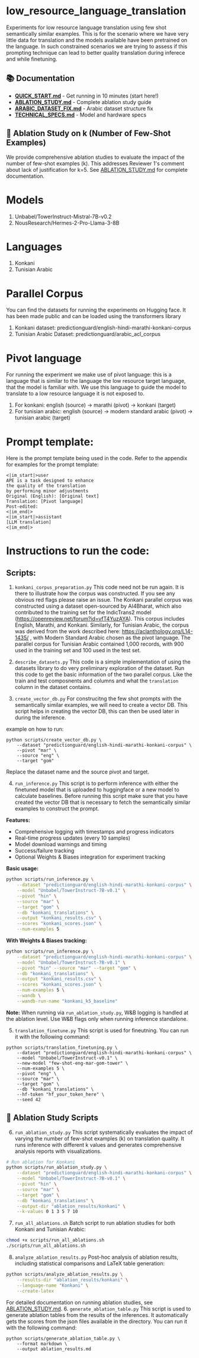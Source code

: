 


# low_resource_language_translation
Experiments for low resource language translation using few shot semantically similar examples. This is for the scenario where we have very little data for translation and the models available have been pretrained on the language. In such constrained scenarios we are trying to assess if this prompting technique can lead to better quality translation during inferece and while finetuning.

## 📚 Documentation

- **[QUICK_START.md](QUICK_START.md)** - Get running in 10 minutes (start here!)
- **[ABLATION_STUDY.md](ABLATION_STUDY.md)** - Complete ablation study guide
- **[ARABIC_DATASET_FIX.md](ARABIC_DATASET_FIX.md)** - Arabic dataset structure fix
- **[TECHNICAL_SPECS.md](TECHNICAL_SPECS.md)** - Model and hardware specs

## 🔬 Ablation Study on k (Number of Few-Shot Examples)

We provide comprehensive ablation studies to evaluate the impact of the number of few-shot examples (k). This addresses Reviewer 1's comment about lack of justification for k=5. See [ABLATION_STUDY.md](ABLATION_STUDY.md) for complete documentation. 

# Models
1. Unbabel/TowerInstruct-Mistral-7B-v0.2
2. NousResearch/Hermes-2-Pro-Llama-3-8B

# Languages 
1. Konkani
2. Tunisian Arabic

# Parallel Corpus 
You can find the datasets for running the experiments on Hugging face. It has been made public and can be loaded using the transformers library 

1. Konkani dataset: predictionguard/english-hindi-marathi-konkani-corpus
2. Tunisian Arabic Dataset: predictionguard/arabic_acl_corpus

# Pivot language
For running the experiment we make use of pivot language: this is a language that is similar to the language the low resource target language, that the model is familiar with. We use this language to guide the model to translate to a low resource language it is not exposed to. 

1. For konkani: english (source) -> marathi (pivot) -> konkani (target)
2. For tunisian arabic: english (source) -> modern standard arabic (pivot) -> tunisian arabic (target)

# Prompt template:
Here is the prompt template being used in the code. Refer to the appendix for examples for the prompt template:
```
<|im_start|>user
APE is a task designed to enhance
the quality of the translation
by performing minor adjustments
Original (English): [Original text]
Translation: [Pivot language]
Post-edited:
<|im_end|>
<|im_start|>assistant
[LLM translation]
<|im_end|>
```

# Instructions to run the code:
## Scripts:
1. `konkani_corpus_preparation.py`
This code need not be run again. It is there to illustrate how the corpus was constructed. If you see any obvious red flags please raise an issue. The Konkani parallel corpus was constructed using a dataset open-sourced by AI4Bharat, which also contributed to the training set for the IndicTrans2 model (https://openreview.net/forum?id=vfT4YuzAYA). This corpus includes English, Marathi, and Konkani.
Similarly, for Tunisian Arabic, the corpus was derived from the work described here: https://aclanthology.org/L14-1435/ , with Modern Standard Arabic chosen as the pivot language. The parallel corpus for Tunisian Arabic contained 1,000 records, with 900 used in the training set and 100 used in the test set. 

2. `describe_datasets.py`
This code is a simple implementation of using the datasets library to do very preliminary exploration of the dataset. Run this code to get the basic information of the two parallel corpus. Like the train and test composnents and columns and what the `translation` column in the dataset contains.

3. `create_vector_db.py`
For construcitng the few shot prompts with the semantically similar examples, we will need to create a vector DB. This script helps in creating the vector DB, this can then be used later in during the inference. 

example on how to run: 
```
python scripts/create_vector_db.py \
    --dataset "predictionguard/english-hindi-marathi-konkani-corpus" \
    --pivot "mar" \
    --source "eng" \
    --target "gom"
```
Replace the dataset name and the source pivot and target. 

4. `run_inference.py`
This script is to perform inference with either the finetuned model that is uploaded to huggingface or a new model to calculate baselines. Before running this script make sure that you have created the vector DB that is necessary to fetch the semantically similar examples to construct the prompt. 

**Features:**
- Comprehensive logging with timestamps and progress indicators
- Real-time progress updates (every 10 samples)
- Model download warnings and timing
- Success/failure tracking
- Optional Weights & Biases integration for experiment tracking

**Basic usage:**
```bash
python scripts/run_inference.py \
    --dataset "predictionguard/english-hindi-marathi-konkani-corpus" \
    --model "Unbabel/TowerInstruct-7B-v0.1" \
    --pivot "hin" \
    --source "mar" \
    --target "gom" \
    --db "konkani_translations" \
    --output "konkani_results.csv" \
    --scores "konkani_scores.json" \
    --num-examples 5
```

**With Weights & Biases tracking:**
```bash
python scripts/run_inference.py \
    --dataset "predictionguard/english-hindi-marathi-konkani-corpus" \
    --model "Unbabel/TowerInstruct-7B-v0.1" \
    --pivot "hin" --source "mar" --target "gom" \
    --db "konkani_translations" \
    --output "konkani_results.csv" \
    --scores "konkani_scores.json" \
    --num-examples 5 \
    --wandb \
    --wandb-run-name "konkani_k5_baseline"
```

**Note:** When running via `run_ablation_study.py`, W&B logging is handled at the ablation level. Use W&B flags only when running inference standalone. 

5. `translation_finetune.py`
This script is used for fineutning. You can run it with the following command:

```
python scripts/translation_finetuning.py \
    --dataset "predictionguard/english-hindi-marathi-konkani-corpus" \
    --model "Unbabel/TowerInstruct-v0.1" \
    --new-model "few-shot-eng-mar-gom-tower" \
    --num-examples 5 \
    --pivot "eng" \
    --source "mar" \
    --target "gom" \
    --db "konkani_translations" \
    --hf-token "hf_your_token_here" \
    --seed 42
```

## 🔬 Ablation Study Scripts

6. `run_ablation_study.py`
This script systematically evaluates the impact of varying the number of few-shot examples (k) on translation quality. It runs inference with different k values and generates comprehensive analysis reports with visualizations.

```bash
# Run ablation for Konkani
python scripts/run_ablation_study.py \
    --dataset "predictionguard/english-hindi-marathi-konkani-corpus" \
    --model "Unbabel/TowerInstruct-7B-v0.1" \
    --pivot "hin" \
    --source "mar" \
    --target "gom" \
    --db "konkani_translations" \
    --output-dir "ablation_results/konkani" \
    --k-values 0 1 3 5 7 10
```

7. `run_all_ablations.sh`
Batch script to run ablation studies for both Konkani and Tunisian Arabic:

```bash
chmod +x scripts/run_all_ablations.sh
./scripts/run_all_ablations.sh
```

8. `analyze_ablation_results.py`
Post-hoc analysis of ablation results, including statistical comparisons and LaTeX table generation:

```bash
python scripts/analyze_ablation_results.py \
    --results-dir "ablation_results/konkani" \
    --language-name "Konkani" \
    --create-latex
```

For detailed documentation on running ablation studies, see [ABLATION_STUDY.md](ABLATION_STUDY.md).
6. `generate_ablation_table.py`
This script is used to generate ablation tables from the results of the inferences. It automatically gets the scores from the json files available in the directory. You can run it with the following command:

```
python scripts/generate_ablation_table.py \
    --format markdown \
    --output ablation_results.md
```
